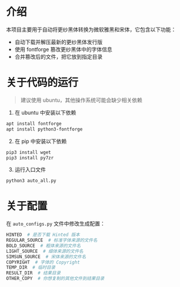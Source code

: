 # 介绍

本项目主要用于自动将更纱黑体转换为微软雅黑和宋体，它包含以下功能：
- 自动下载并解压最新的更纱黑体发行版
- 使用 fontforge 篡改更纱黑体中的字体信息
- 合并篡改后的文件，把它放到指定目录

# 关于代码的运行

> 建议使用 ubuntu，其他操作系统可能会缺少相关依赖

1. 在 ubuntu 中安装以下依赖
```bash
apt install fontforge
apt install python3-fontforge
```

2. 在 pip 中安装以下依赖
```bash
pip3 install wget
pip3 install py7zr
```

3. 运行入口文件
```bash
python3 auto_all.py
```

# 关于配置

在 `auto_configs.py` 文件中修改生成配置：
```python
HINTED  # 是否下载 Hinted 版本
REGULAR_SOURCE  # 标准字体来源的文件名
BOLD_SOURCE  # 粗体来源的文件名
LIGHT_SOURCE  # 细体来源的文件名
SIMSUN_SOURCE  # 宋体来源的文件名
COPYRIGHT  # 字体的 Copyright
TEMP_DIR  # 临时目录
RESULT_DIR  # 结果目录
OTHER_COPY  # 你想复制的其他文件到结果目录
```
